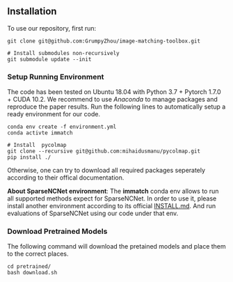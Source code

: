 ##  Installation
To use our repository, first run:
```
git clone git@github.com:GrumpyZhou/image-matching-toolbox.git

# Install submodules non-recursively
git submodule update --init
```
### Setup Running Environment
The code has been tested on Ubuntu 18.04 with Python 3.7 + Pytorch 1.7.0  + CUDA 10.2.  We recommend to use *Anaconda* to manage packages and reproduce the paper results. Run the following lines to automatically setup a ready environment for our code.
```
conda env create -f environment.yml
conda activte immatch

# Install  pycolmap 
git clone --recursive git@github.com:mihaidusmanu/pycolmap.git
pip install ./
```
Otherwise, one can try to download all required packages seperately according to their offical documentation.

**About SparseNCNet environment**:
The **immatch** conda env allows to run all supported methods expect for SparseNCNet. In order to use it, please install another environment according to its official [INSTALL.md](https://github.com/ignacio-rocco/sparse-ncnet/blob/master/INSTALL.md). And run evaluations of SparseNCNet using our code under that env.

### Download Pretrained Models
The following command will download the pretained models and place them to the correct places.
```
cd pretrained/
bash download.sh
```